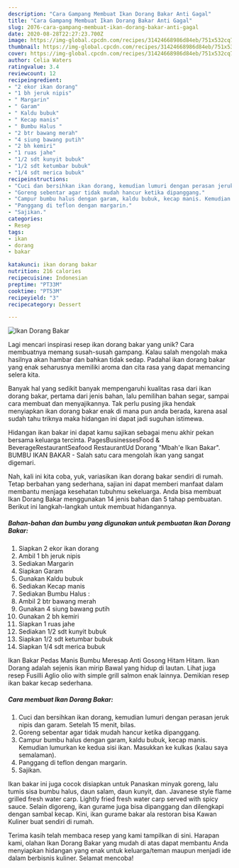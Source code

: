 ```yaml
---
description: "Cara Gampang Membuat Ikan Dorang Bakar Anti Gagal"
title: "Cara Gampang Membuat Ikan Dorang Bakar Anti Gagal"
slug: 2076-cara-gampang-membuat-ikan-dorang-bakar-anti-gagal
date: 2020-08-28T22:27:23.700Z
image: https://img-global.cpcdn.com/recipes/31424668986d84eb/751x532cq70/ikan-dorang-bakar-foto-resep-utama.jpg
thumbnail: https://img-global.cpcdn.com/recipes/31424668986d84eb/751x532cq70/ikan-dorang-bakar-foto-resep-utama.jpg
cover: https://img-global.cpcdn.com/recipes/31424668986d84eb/751x532cq70/ikan-dorang-bakar-foto-resep-utama.jpg
author: Celia Waters
ratingvalue: 3.4
reviewcount: 12
recipeingredient:
- "2 ekor ikan dorang"
- "1 bh jeruk nipis"
- " Margarin"
- " Garam"
- " Kaldu bubuk"
- " Kecap manis"
- " Bumbu Halus "
- "2 btr bawang merah"
- "4 siung bawang putih"
- "2 bh kemiri"
- "1 ruas jahe"
- "1/2 sdt kunyit bubuk"
- "1/2 sdt ketumbar bubuk"
- "1/4 sdt merica bubuk"
recipeinstructions:
- "Cuci dan bersihkan ikan dorang, kemudian lumuri dengan perasan jeruk nipis dan garam. Setelah 15 menit, bilas."
- "Goreng sebentar agar tidak mudah hancur ketika dipanggang."
- "Campur bumbu halus dengan garam, kaldu bubuk, kecap manis. Kemudian lumurkan ke kedua sisi ikan. Masukkan ke kulkas (kalau saya semalaman)."
- "Panggang di teflon dengan margarin."
- "Sajikan."
categories:
- Resep
tags:
- ikan
- dorang
- bakar

katakunci: ikan dorang bakar 
nutrition: 216 calories
recipecuisine: Indonesian
preptime: "PT33M"
cooktime: "PT53M"
recipeyield: "3"
recipecategory: Dessert

---
```



![Ikan Dorang Bakar](https://img-global.cpcdn.com/recipes/31424668986d84eb/751x532cq70/ikan-dorang-bakar-foto-resep-utama.jpg)

Lagi mencari inspirasi resep ikan dorang bakar yang unik? Cara membuatnya memang susah-susah gampang. Kalau salah mengolah maka hasilnya akan hambar dan bahkan tidak sedap. Padahal ikan dorang bakar yang enak seharusnya memiliki aroma dan cita rasa yang dapat memancing selera kita.

Banyak hal yang sedikit banyak mempengaruhi kualitas rasa dari ikan dorang bakar, pertama dari jenis bahan, lalu pemilihan bahan segar, sampai cara membuat dan menyajikannya. Tak perlu pusing jika hendak menyiapkan ikan dorang bakar enak di mana pun anda berada, karena asal sudah tahu triknya maka hidangan ini dapat jadi suguhan istimewa.

Hidangan ikan bakar ini dapat kamu sajikan sebagai menu akhir pekan bersama keluarga tercinta. PagesBusinessesFood &amp; BeverageRestaurantSeafood RestaurantUd Dorang &#34;Mbah&#39;e Ikan Bakar&#34;. BUMBU IKAN BAKAR - Salah satu cara mengolah ikan yang sangat digemari.


Nah, kali ini kita coba, yuk, variasikan ikan dorang bakar sendiri di rumah. Tetap berbahan yang sederhana, sajian ini dapat memberi manfaat dalam membantu menjaga kesehatan tubuhmu sekeluarga. Anda bisa membuat Ikan Dorang Bakar menggunakan 14 jenis bahan dan 5 tahap pembuatan. Berikut ini langkah-langkah untuk membuat hidangannya.

<!--inarticleads1-->

##### Bahan-bahan dan bumbu yang digunakan untuk pembuatan Ikan Dorang Bakar:

1. Siapkan 2 ekor ikan dorang
1. Ambil 1 bh jeruk nipis
1. Sediakan  Margarin
1. Siapkan  Garam
1. Gunakan  Kaldu bubuk
1. Sediakan  Kecap manis
1. Sediakan  Bumbu Halus :
1. Ambil 2 btr bawang merah
1. Gunakan 4 siung bawang putih
1. Gunakan 2 bh kemiri
1. Siapkan 1 ruas jahe
1. Sediakan 1/2 sdt kunyit bubuk
1. Siapkan 1/2 sdt ketumbar bubuk
1. Siapkan 1/4 sdt merica bubuk


Ikan Bakar Pedas Manis Bumbu Meresap Anti Gosong Hitam Hitam. Ikan Dorang adalah sejenis ikan mirip Bawal yang hidup di lautan. Lihat juga resep Fusilli Aglio olio with simple grill salmon enak lainnya. Demikian resep ikan bakar kecap sederhana. 

<!--inarticleads2-->

##### Cara membuat Ikan Dorang Bakar:

1. Cuci dan bersihkan ikan dorang, kemudian lumuri dengan perasan jeruk nipis dan garam. Setelah 15 menit, bilas.
1. Goreng sebentar agar tidak mudah hancur ketika dipanggang.
1. Campur bumbu halus dengan garam, kaldu bubuk, kecap manis. Kemudian lumurkan ke kedua sisi ikan. Masukkan ke kulkas (kalau saya semalaman).
1. Panggang di teflon dengan margarin.
1. Sajikan.


Ikan bakar ini juga cocok disiapkan untuk Panaskan minyak goreng, lalu tumis sisa bumbu halus, daun salam, daun kunyit, dan. Javanese style flame grilled fresh water carp. Lightly fried fresh water carp served with spicy sauce. Selain digoreng, ikan gurame juga bisa dipanggang dan dilengkapi dengan sambal kecap. Kini, ikan gurame bakar ala restoran bisa Kawan Kuliner buat sendiri di rumah. 

Terima kasih telah membaca resep yang kami tampilkan di sini. Harapan kami, olahan Ikan Dorang Bakar yang mudah di atas dapat membantu Anda menyiapkan hidangan yang enak untuk keluarga/teman maupun menjadi ide dalam berbisnis kuliner. Selamat mencoba!

